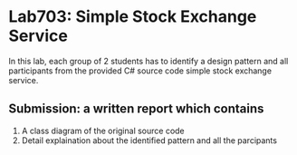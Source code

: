 ﻿# Lab703: Simple Stock Exchange Service

In this lab, each group of 2 students has to identify a design pattern and all participants 
from the provided C# source code simple stock exchange service. 

## Submission: a written report which contains

1. A class diagram of the original source code
2. Detail explaination about the identified pattern and all the parcipants
